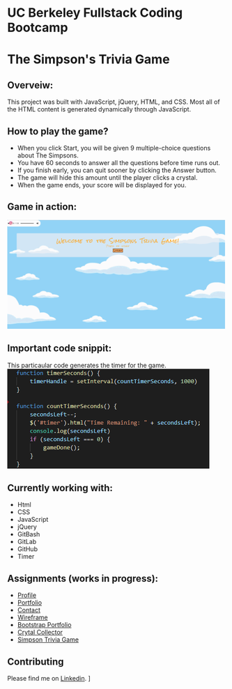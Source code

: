 # UC Berkeley Fullstack Coding Bootcamp

# The Simpson's Trivia Game

## Overveiw:
This project was built with JavaScript, jQuery, HTML, and CSS. Most all of the HTML content is generated dynamically through JavaScript.

## How to play the game?
- When you click Start, you will be given 9 multiple-choice questions about The Simpsons.
- You have 60 seconds to answer all the questions before time runs out.
- If you finish early, you can quit sooner by clicking the Answer button.
- The game will hide this amount until the player clicks a crystal.
- When the game ends, your score will be displayed for you.

## Game in action: 
<img src="/assets/images/TriviaGame.gif" width="500px" height="250px"/>

## Important code snippit: 
This particaular code generates the timer for the game.
<img src="assets/images/snipIt.PNG">

## Currently working with:

- Html
- CSS
- JavaScript
- jQuery
- GitBash
- GitLab
- GitHub
- Timer

## Assignments (works in progress):

- [Profile](https://github.com/Mamitin/Basic-portfolio/blob/master/portfolio.html)
- [Portfolio](https://github.com/Mamitin/Basic-portfolio/blob/master/portfolio.html)
- [Contact](https://github.com/Mamitin/Basic-portfolio/blob/master/contact.html)
- [Wireframe](https://github.com/Mamitin/HW-Wireframe/blob/master/index.html)
- [Bootstrap Portfolio](https://github.com/Mamitin/Bootstrap-Portfolio/blob/master/index.html)
- [Crytal Collector](https://mamitin.github.io/unit-4-game/blob/master/index.html)
- [Simpson Trivia Game](https://github.com/Mamitin/TriviaGame)

## Contributing
Please find me on [Linkedin](https://www.linkedin.com/in/monica-amitin-58635475/).
]